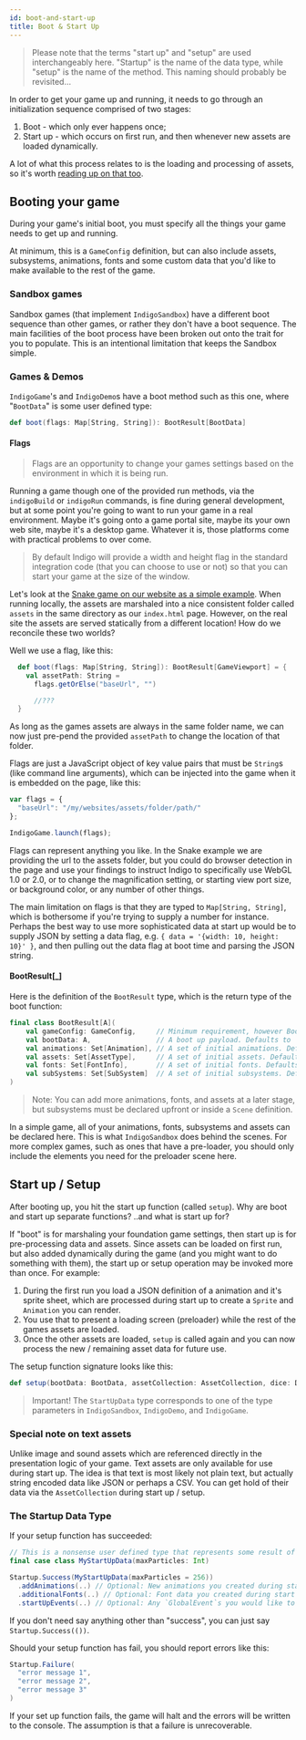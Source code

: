 ```yaml
---
id: boot-and-start-up
title: Boot & Start Up
---
```


> Please note that the terms "start up" and "setup" are used interchangeably here. "Startup" is the name of the data type, while "setup" is the name of the method. This naming should probably be revisited...

In order to get your game up and running, it needs to go through an initialization sequence comprised of two stages:

1. Boot - which only ever happens once;
2. Start up - which occurs on first run, and then whenever new assets are loaded dynamically.

A lot of what this process relates to is the loading and processing of assets, so it's worth [reading up on that too](platform/assets.md).

## Booting your game

During your game's initial boot, you must specify all the things your game needs to get up and running.

At minimum, this is a `GameConfig` definition, but can also include assets, subsystems, animations, fonts and some custom data that you'd like to make available to the rest of the game.

### Sandbox games

Sandbox games (that implement `IndigoSandbox`) have a different boot sequence than other games, or rather they don't have a boot sequence. The main facilities of the boot process have been broken out onto the trait for you to populate. This is an intentional limitation that keeps the Sandbox simple.

### Games & Demos

`IndigoGame`'s and `IndigoDemo`s have a boot method such as this one, where "`BootData`" is some user defined type:

```scala
def boot(flags: Map[String, String]): BootResult[BootData]
```

#### Flags

> Flags are an opportunity to change your games settings based on the environment in which it is being run.

Running a game though one of the provided run methods, via the `indigoBuild` or `indigoRun` commands, is fine during general development, but at some point you're going to want to run your game in a real environment. Maybe it's going onto a game portal site, maybe its your own web site, maybe it's a desktop game. Whatever it is, those platforms come with practical problems to over come.

> By default Indigo will provide a width and height flag in the standard integration code (that you can choose to use or not) so that you can start your game at the size of the window.

Let's look at the [Snake game on our website as a simple example](https://indigoengine.io/snake.html). When running locally, the assets are marshaled into a nice consistent folder called `assets` in the same directory as our `index.html` page. However, on the real site the assets are served statically from a different location! How do we reconcile these two worlds?

Well we use a flag, like this:

```scala
  def boot(flags: Map[String, String]): BootResult[GameViewport] = {
    val assetPath: String =
      flags.getOrElse("baseUrl", "")

      //???
  }
```

As long as the games assets are always in the same folder name, we can now just pre-pend the provided `assetPath` to change the location of that folder.

Flags are just a JavaScript object of key value pairs that must be `String`s (like command line arguments), which can be injected into the game when it is embedded on the page, like this:

```javascript
var flags = {
  "baseUrl": "/my/websites/assets/folder/path/"
};

IndigoGame.launch(flags);
```

Flags can represent anything you like. In the Snake example we are providing the url to the assets folder, but you could do browser detection in the page and use your findings to instruct Indigo to specifically use WebGL 1.0 or 2.0, or to change the magnification setting, or starting view port size, or background color, or any number of other things.

The main limitation on flags is that they are typed to `Map[String, String]`, which is bothersome if you're trying to supply a number for instance. Perhaps the best way to use more sophisticated data at start up would be to supply JSON by setting a data flag, e.g. `{ data = '{width: 10, height: 10}' }`, and then pulling out the data flag at boot time and parsing the JSON string.

#### BootResult[_]

Here is the definition of the `BootResult` type, which is the return type of the boot function:

```scala
final class BootResult[A](
    val gameConfig: GameConfig,     // Minimum requirement, however BootResult.default initialises with GameConfig.default
    val bootData: A,                // A boot up payload. Defaults to `Unit`
    val animations: Set[Animation], // A set of initial animations. Defaults to an empty `Set()`
    val assets: Set[AssetType],     // A set of initial assets. Defaults to an empty `Set()`
    val fonts: Set[FontInfo],       // A set of initial fonts. Defaults to an empty `Set()`
    val subSystems: Set[SubSystem]  // A set of initial subsystems. Defaults to an empty `Set()`
)
```

> Note: You can add more animations, fonts, and assets at a later stage, but subsystems must be declared upfront or inside a `Scene` definition.

In a simple game, all of your animations, fonts, subsystems and assets can be declared here. This is what `IndigoSandbox` does behind the scenes. For more complex games, such as ones that have a pre-loader, you should only include the elements you need for the preloader scene here.

## Start up / Setup

After booting up, you hit the start up function (called `setup`). Why are boot and start up separate functions? ..and what is start up for?

If "boot" is for marshaling your foundation game settings, then start up is for pre-processing data and assets. Since assets can be loaded on first run, but also added dynamically during the game (and you might want to do something with them), the start up or setup operation may be invoked more than once. For example:

1. During the first run you load a JSON definition of a animation and it's sprite sheet, which are processed during start up to create a `Sprite` and `Animation` you can render.
2. You use that to present a loading screen (preloader) while the rest of the games assets are loaded.
3. Once the other assets are loaded, `setup` is called again and you can now process the new / remaining asset data for future use.

The setup function signature looks like this:

```scala
def setup(bootData: BootData, assetCollection: AssetCollection, dice: Dice): Startup[StartUpData]
```

> Important! The `StartUpData` type corresponds to one of the type parameters in `IndigoSandbox`, `IndigoDemo`, and `IndigoGame`.

### Special note on text assets

Unlike image and sound assets which are referenced directly in the presentation logic of your game. Text assets are only available for use during start up. The idea is that text is most likely not plain text, but actually string encoded data like JSON or perhaps a CSV. You can get hold of their data via the `AssetCollection` during start up / setup.

### The Startup Data Type

If your setup function has succeeded:

```scala
// This is a nonsense user defined type that represents some result of the Startup process
final case class MyStartUpData(maxParticles: Int)

Startup.Success(MyStartUpData(maxParticles = 256))
  .addAnimations(..) // Optional: New animations you created during startup
  .additionalFonts(..) // Optional: Font data you created during start up
  .startUpEvents(..) // Optional: Any `GlobalEvent`s you would like to emit
```

If you don't need say anything other than "success", you can just say `Startup.Success(())`.

Should your setup function has fail, you should report errors like this:

```scala
Startup.Failure(
  "error message 1",
  "error message 2",
  "error message 3"
)
```

If your set up function fails, the game will halt and the errors will be written to the console. The assumption is that a failure is unrecoverable.
